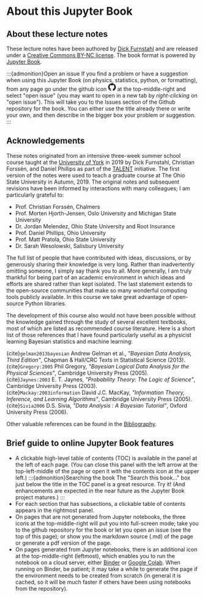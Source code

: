 # About this Jupyter Book


## About these lecture notes

These lecture notes have been authored by [Dick Furnstahl](https://physics.osu.edu/people/furnstahl.1) and are released under a [Creative Commons BY-NC license](https://creativecommons.org/licenses/by-nc/4.0/). The book format is powered by [Jupyter Book](https://jupyterbook.org/).

:::{admonition}Open an issue
If you find a problem or have a suggestion when using this Jupyter Book (on physics, statistics, python, or formatting), from any page go under the github icon <img src="/_images/GitHub-Mark-32px.png" alt="github download icon" width="20px"> at the top-middle-right and select "open issue" (you may want to open in a new tab by *right-clicking* on "open issue"). This will take you to the Issues section of the Github repository for the book. You can either use the title already there or write your own, and then describe in the bigger box your problem or suggestion.
:::


## Acknowledgements

These notes originated from an intensive three-week summer school course taught at the [University of York](https://www.york.ac.uk/) in 2019 by Dick Furnstahl, Christian Forssén, and Daniel Phillips as part of the [TALENT](https://fribtheoryalliance.org/TALENT/) initiative. The first version of the notes were used to teach a graduate course at The Ohio State University in Autumn, 2019. The original notes and subsequent revisions have been informed by interactions with many colleagues; I am particularly grateful to:

* Prof. Christian Forssén, Chalmers
* Prof. Morten Hjorth-Jensen, Oslo University and Michigan State University
* Dr. Jordan Melendez, Ohio State University and Root Insurance
* Prof. Daniel Phillips, Ohio University
* Prof. Matt Pratola, Ohio State University
* Dr. Sarah Wesolowski, Salisbury University

The full list of people that have contributed with ideas, discussions, or by generously sharing their knowledge is very long. Rather than inadvertently omitting someone, I simply say thank you to all. More generally, I am truly thankful for being part of an academic environment in which ideas and efforts are shared rather than kept isolated.
The last statement extends to the open-source communities that make so many wonderful computing tools publicly available. In this course we take great advantage of open-source Python libraries.  

The development of this course also would not have been possible without the knowledge gained through the study of several excellent textbooks, most of which are listed as recommended course literature. Here is a short list of those references that I have found particularly useful as a physicist learning Bayesian statistics and machine learning:

{cite}`gelman2013bayesian` Andrew Gelman et al., *"Bayesian Data Analysis, Third Edition"*, Chapman & Hall/CRC Texts in Statistical Science (2013). <br/>
{cite}`Gregory:2005` Phil Gregory, *"Bayesian Logical Data Analysis for the Physical Sciences"*, Cambridge University Press (2005). <br/>
{cite}`Jaynes:2003` E. T. Jaynes, *"Probability Theory: The Logic of Science"*, Cambridge University Press (2003). <br/>
{cite}`Mackay:2003information` David J.C. MacKay, *"Information Theory, Inference, and Learning Algorithms"*, Cambridge University Press (2005). <br/>
{cite}`Sivia2006` D.S. Sivia, *"Data Analysis : A Bayesian Tutorial"*, Oxford University Press (2006).

Other valuable references can be found in the [Bibliography](/content/zbibliography.md).

## Brief guide to online Jupyter Book features

* A clickable high-level table of contents (TOC) is available in the panel at the left of each page. (You can close this panel with the left arrow at the top-left-middle of the page or open it with the contents icon at the upper left.) 
    :::{admonition}Searching the book
    The "Search this book..." box just below the title in the TOC panel is a great resource.     Try it! (And enhancements are expected in the near future as the Jupyter Book project matures.)
    :::
* For each section that has subsections, a clickable table of contents appears in the rightmost panel.
* On pages that are not generated from Jupyter notebooks, the three icons at the top-middle-right will put you into full-screen mode; take you to the github repository for the book or let you open an issue (see the top of this page); or show you the markdown source (.md) of the page or generate a pdf version of the page.
* On pages generated from Jupyter notebooks, there is an additional icon at the top-middle-right (leftmost), which enables you to run the notebook on a cloud server, either [Binder](https://mybinder.org) or [Google Colab](https://colab.research.google.com/notebooks/intro.ipynb). When running on Binder, be patient; it may take a while to generate the page if the environment needs to be created from scratch (in general it is cached, so it will be much faster if others have been using notebooks from the repository).    


